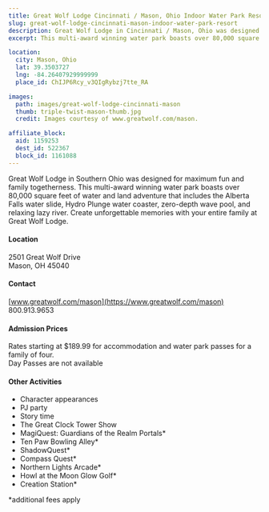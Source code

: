 ```yaml
---
title: Great Wolf Lodge Cincinnati / Mason, Ohio Indoor Water Park Resort
slug: great-wolf-lodge-cincinnati-mason-indoor-water-park-resort
description: Great Wolf Lodge in Cincinnati / Mason, Ohio was designed for maximum fun and family entertainment.  
excerpt: This multi-award winning water park boasts over 80,000 square feet of water and land adventure!

location:
  city: Mason, Ohio
  lat: 39.3503727
  lng: -84.26407929999999
  place_id: ChIJP6Rcy_v3QIgRybzj7tte_RA

images:
  path: images/great-wolf-lodge-cincinnati-mason
  thumb: triple-twist-mason-thumb.jpg
  credit: Images courtesy of www.greatwolf.com/mason.

affiliate_block:
  aid: 1159253
  dest_id: 522367
  block_id: 1161088
---
```

Great Wolf Lodge in Southern Ohio was designed for maximum fun and family togetherness.  This multi-award winning water park boasts over 80,000 square feet of water and land adventure that includes the Alberta Falls water slide, Hydro Plunge water coaster, zero-depth wave pool, and relaxing lazy river.  Create unforgettable memories with your entire family at Great Wolf Lodge.   


#### Location
2501 Great Wolf Drive  
Mason, OH 45040

#### Contact
[www.greatwolf.com/mason](https://www.greatwolf.com/mason)  
800.913.9653

#### Admission Prices
Rates starting at $189.99 for accommodation and water park passes for a family of four.  
Day Passes are not available 

#### Other Activities 
- Character appearances  
- PJ party  
- Story time  
- The Great Clock Tower Show   
- MagiQuest: Guardians of the Realm Portals*  
- Ten Paw Bowling Alley*  
- ShadowQuest*  
- Compass Quest*  
- Northern Lights Arcade*  
- Howl at the Moon Glow Golf*  
- Creation Station*  
 
 *additional fees apply 
